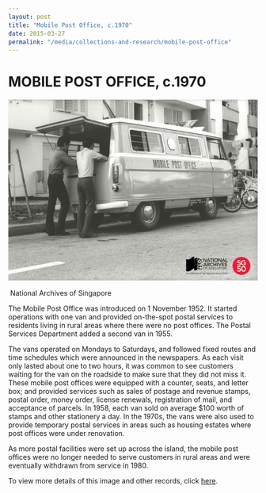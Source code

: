 ```yaml
---
layout: post
title: "Mobile Post Office, c.1970"
date: 2015-03-27
permalink: "/media/collections-and-research/mobile-post-office"
---
```


<iframe id="pxcelframe" src="//t.sharethis.com/a/t_.htm?ver=0.345.16984&amp;cid=c010#rnd=1577952027132&amp;cid=c010&amp;dmn=www.nas.gov.sg&amp;tt=t.dhj&amp;dhjLcy=61&amp;lbl=pxcel&amp;flbl=pxcel&amp;ll=d&amp;ver=0.345.16984&amp;ell=d&amp;cck=__stid&amp;pn=%2Fblogs%2Farchivistpick%2Fmobile-post-office%2F&amp;qs=na&amp;rdn=www.nas.gov.sg&amp;rpn=%2Fblogs%2Farchivistpick%2F2015%2F03%2F&amp;rqs=na&amp;cc=SG&amp;cont=AS&amp;ipaddr=" style="display: none;"></iframe>

# MOBILE POST OFFICE, c.1970

![National Archives of Singapore](../../../images/blogs/2015-03-27-L.jpg)

​																National Archives of Singapore

The Mobile Post Office was introduced on 1 November 1952. It started operations with one van and provided on-the-spot postal services to residents living in rural areas where there were no post offices. The Postal Services Department added a second van in 1955.

The vans operated on Mondays to Saturdays, and followed fixed routes and time schedules which were announced in the newspapers. As each visit only lasted about one to two hours, it was common to see customers waiting for the van on the roadside to make sure that they did not miss it. These mobile post offices were equipped with a counter, seats, and letter box; and provided services such as sales of postage and revenue stamps, postal order, money order, license renewals, registration of mail, and acceptance of parcels. In 1958, each van sold on average $100 worth of stamps and other stationery a day. In the 1970s, the vans were also used to provide temporary postal services in areas such as housing estates where post offices were under renovation.

As more postal facilities were set up across the island, the mobile post offices were no longer needed to serve customers in rural areas and were eventually withdrawn from service in 1980.

To view more details of this image and other records, click [here](http://www.nas.gov.sg/archivesonline/photographs/record-details/d0fc0d97-1161-11e3-83d5-0050568939ad).